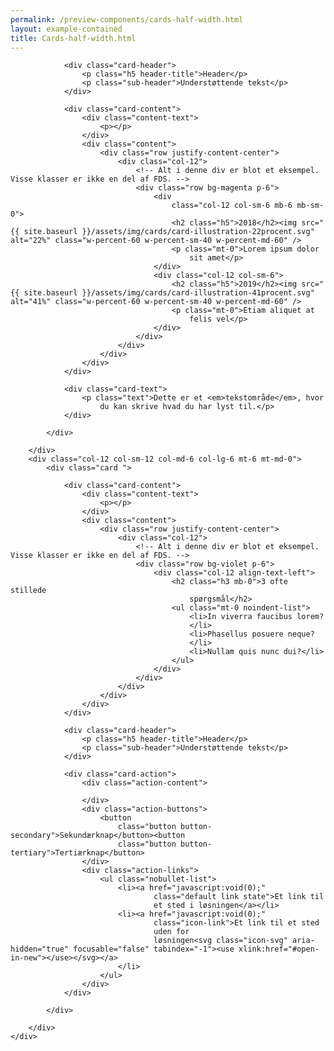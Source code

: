```yaml
--- 
permalink: /preview-components/cards-half-width.html
layout: example-contained 
title: Cards-half-width.html
---
```

<div class="container pb-5">
    <div class="row">
        <div class="col-12 col-sm-12 col-md-6 col-lg-6">
            <div class="card ">

                <div class="card-header">
                    <p class="h5 header-title">Header</p>
                    <p class="sub-header">Understøttende tekst</p>
                </div>

                <div class="card-content">
                    <div class="content-text">
                        <p></p>
                    </div>
                    <div class="content">
                        <div class="row justify-content-center">
                            <div class="col-12">
                                <!-- Alt i denne div er blot et eksempel. Visse klasser er ikke en del af FDS. -->
                                <div class="row bg-magenta p-6">
                                    <div
                                        class="col-12 col-sm-6 mb-6 mb-sm-0">
                                        <h2 class="h5">2018</h2><img src="{{ site.baseurl }}/assets/img/cards/card-illustration-22procent.svg" alt="22%" class="w-percent-60 w-percent-sm-40 w-percent-md-60" />
                                        <p class="mt-0">Lorem ipsum dolor
                                            sit amet</p>
                                    </div>
                                    <div class="col-12 col-sm-6">
                                        <h2 class="h5">2019</h2><img src="{{ site.baseurl }}/assets/img/cards/card-illustration-41procent.svg" alt="41%" class="w-percent-60 w-percent-sm-40 w-percent-md-60" />
                                        <p class="mt-0">Etiam aliquet at
                                            felis vel</p>
                                    </div>
                                </div>
                            </div>
                        </div>
                    </div>
                </div>

                <div class="card-text">
                    <p class="text">Dette er et <em>tekstområde</em>, hvor
                        du kan skrive hvad du har lyst til.</p>
                </div>

            </div>

        </div>
        <div class="col-12 col-sm-12 col-md-6 col-lg-6 mt-6 mt-md-0">
            <div class="card ">

                <div class="card-content">
                    <div class="content-text">
                        <p></p>
                    </div>
                    <div class="content">
                        <div class="row justify-content-center">
                            <div class="col-12">
                                <!-- Alt i denne div er blot et eksempel. Visse klasser er ikke en del af FDS. -->
                                <div class="row bg-violet p-6">
                                    <div class="col-12 align-text-left">
                                        <h2 class="h3 mb-0">3 ofte stillede
                                            spørgsmål</h2>
                                        <ul class="mt-0 noindent-list">
                                            <li>In viverra faucibus lorem?
                                            </li>
                                            <li>Phasellus posuere neque?
                                            </li>
                                            <li>Nullam quis nunc dui?</li>
                                        </ul>
                                    </div>
                                </div>
                            </div>
                        </div>
                    </div>
                </div>

                <div class="card-header">
                    <p class="h5 header-title">Header</p>
                    <p class="sub-header">Understøttende tekst</p>
                </div>

                <div class="card-action">
                    <div class="action-content">

                    </div>
                    <div class="action-buttons">
                        <button
                            class="button button-secondary">Sekundærknap</button><button
                            class="button button-tertiary">Tertiærknap</button>
                    </div>
                    <div class="action-links">
                        <ul class="nobullet-list">
                            <li><a href="javascript:void(0);"
                                    class="default link state">Et link til
                                    et sted i løsningen</a></li>
                            <li><a href="javascript:void(0);"
                                    class="icon-link">Et link til et sted
                                    uden for
                                    løsningen<svg class="icon-svg" aria-hidden="true" focusable="false" tabindex="-1"><use xlink:href="#open-in-new"></use></svg></a>
                            </li>
                        </ul>
                    </div>
                </div>

            </div>

        </div>
    </div>
</div>